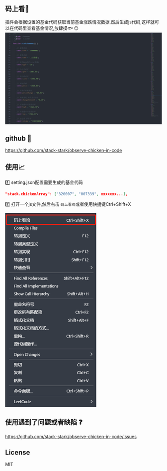 ## 码上看🐓
插件会根据设置的基金代码获取当前基金涨跌情况数据,然后生成js代码,这样就可以在代码里查看基金情况,放肆摸🐟 😏
![](./screenshot/code.png)


## github 🔗

https://github.com/stack-stark/observe-chicken-in-code

## 使用📈
1️⃣ setting.json配置需要生成的基金代码
``` json
"stack.chickenArray": ["320007", "007339", xxxxxxx...],
```

2️⃣  打开一个js文件,然后右击 `码上看鸡`或者使用快捷键Ctrl+Shift+X

![](./screenshot/ex2.png)

## 使用遇到了问题或者缺陷 ❓
https://github.com/stack-stark/observe-chicken-in-code/issues

## License
MIT
